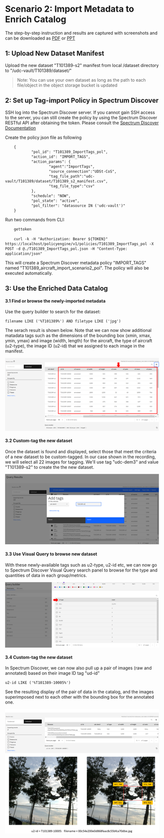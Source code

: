 # Scenario 2: Import Metadata to Enrich Catalog



The step-by-step instruction and results are captured with screenshots and can be downloaded as [PDF](recording/T101389-Scenario2-v20210921.pdf) or [PPT](recording/T101389-Scenario2-v20210921.pptx)



## 1: Upload New Dataset Manifest

Upload the new dataset "T101389-s2" manifest from local /dataset directory to "/udc-vault/T101389/dataset/"

> Note: You can use your own dataset as long as the path to each file/object in the object storage bucket is updated



## 2: Set up Tag-import Policy in Spectrum Discover

SSH log into the Spectrum Discover server. If you cannot gain SSH access to the server, you can still create the policy by using the Spectrum Discover RESTful API after obtaining the token. Please consult the [Spectrum Discover Documentation](https://www.ibm.com/docs/en/spectrum-discover)


Create the policy json file as following

        {
                "pol_id": "T101389_ImportTags_pol",
                "action_id": "IMPORT_TAGS",
                "action_params": {
                        "agent":"ImportTags",
                        "source_connection":"UDSt-CoS",
                        "tag_file_path":"udc-vault/T101389/dataset/T101389_s2_manifest.csv",
                        "tag_file_type":"csv"
                },
                "schedule": "NOW",
                "pol_state": "active",
                "pol_filter": "datasource IN ('udc-vault')"
        }


Run two commands from CLI:

        gettoken

        curl -k -H "Authorization: Bearer ${TOKEN}" https://localhost/policyengine/v1/policies/T101389_ImportTags_pol -X POST -d @./T101389_ImportTags_pol.json -H "Content-Type: application/json"


This will create a Spectrum Discover metadata policy "IMPORT_TAGS" named "T101389_aircraft_import_scenario2_pol". The policy will also be executed automatically. 




## 3: Use the Enriched Data Catalog


#### 3.1 Find or browse the newly-imported metadata 

Use the query builder to search for the dataset: 

    filename LIKE ('%T101389%') AND filetype LIKE ('jpg')


The serach result is shown below. Note that we can now show additional matadata tags such as the dimensions of the bounding box (xmin, xmax, ymin, ymax) and image (width, length) for the aircraft, the type of aircraft (u2-type), the image ID (u2-id) that we assigned to each image in the manifest. 

<img src=recording/T101389-Scenario2-importtagresult.png>


#### 3.2 Custom-tag the new dataset

Once the dataset is found and displayed, select those that meet the criteria of a new dataset to be custom-tagged. In our case shown in the recording, we will select all 22 images for tagging. We'll use tag "udc-dem3" and value "T101389-s2" to create the the new dataset. 

<img src=recording/T101389-Scenario2-customtag.png>


#### 3.3 Use Visual Query to browse new dataset

With these newly-available tags such as u2-type, u2-id etc, we can now go to Spectrum Discover Visual Query search panel to browse for the type and quantities of data in each group/metrics. 


<img src=recording/T101389-Scenario2-visualsearchtype.png>


#### 3.4 Custom-tag the new dataset

In Spectrum Discover, we can now also pull up a pair of images (raw and annotated) based on their image ID tag "ud-id"

    u2-id LIKE ('%T101389-10005%')


See the resulting display of the pair of data in the catalog, and the images superimposed next to each other with the bounding box for the annotated one. 

<img src=recording/T101389-Scenario2-finding-pair-1.png>

<img src=recording/T101389-Scenario2-finding-pair-2.png>
